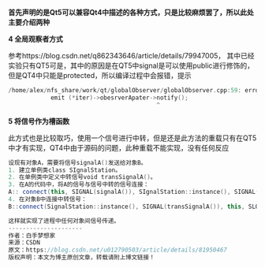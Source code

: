 **首先声明的是Qt5可以兼容Qt4中描述的各种方式，只是比较麻烦罢了，所以此处主要介绍两种**

**4 全局观察者方式**

参考https://blog.csdn.net/q862343646/article/details/79947005，
其中已经实验只有QT5可是，其中的原因是在QT5中signal是可以使用public进行修饰的，但是QT4中只能是protected，所以编译过程中会报错，提示
```c++
/home/alex/nfs_share/work/qt/globalObserver/globalObserver.cpp:59: error: 'notify' is a protected member of 'obesrverApater'
            emit (*iter)->obesrverApater->notify();
                                          ^

```

**5 将信号作为槽函数**

此方式也是比较取巧，使用一个信号进行中转，但是还是此方法的重载只有在QT5中才有实现，QT4中由于源码的问题，此种重载不能实现，没有任何反应
```c++
设现有对象A，需要将信号signalA()发送给对象B。 
1. 建立单例类class SIgnalStation。 
2. 在单例类中定义中转信号void transSignalA()。 
3. 在A的代码中，将A的信号与信号中转的信号连接： 
A:: connect(this, SIGNAL(signalA()), SIgnalStation::instance(), SIGNAL(transSignalA())); 
4. 在对象B中连接中转信号： 
B::connect(SignalStation::instance(), SIGNAL(transSignalA()), this, SLOT(…));

这样就实现了进程中任何对象间信号传递。
--------------------- 
作者：白手梦想家 
来源：CSDN 
原文：https://blog.csdn.net/u012790503/article/details/81950467 
版权声明：本文为博主原创文章，转载请附上博文链接！

```
